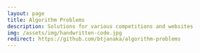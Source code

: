 ```yaml
---
layout: page
title: Algorithm Problems
description: Solutions for various competitions and websites
img: /assets/img/handwritten-code.jpg
redirect: https://github.com/btjanaka/algorithm-problems
---
```

